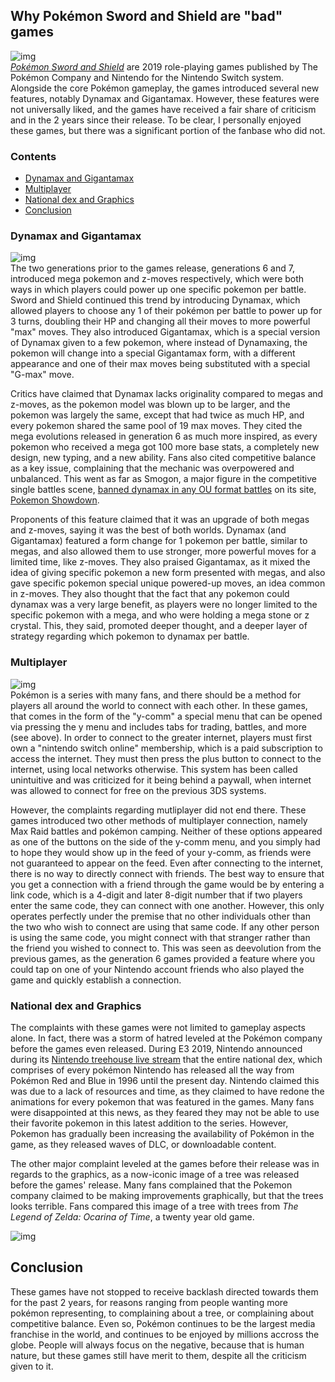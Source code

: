 ## Why Pokémon Sword and Shield are "bad" games
![img](https://upload.wikimedia.org/wikipedia/en/f/fa/Pok%C3%A9mon_Sword_and_Shield.jpg)<br>
[*Pokémon Sword and Shield*](https://swordshield.pokemon.com/en-us/) are 2019 role-playing games published by The Pokémon Company and Nintendo for the Nintendo Switch system. Alongside the core Pokémon gameplay, the games introduced several new features, notably Dynamax and Gigantamax. However, these features were not universally liked, and the games have received a fair share of criticism and in the 2 years since their release.  To be clear, I personally enjoyed these games, but there was a significant portion of the fanbase who did not.
### Contents
- [Dynamax and Gigantamax](#dmax)
- [Multiplayer](#mp)
- [National dex and Graphics](#natdex)
- [Conclusion](#conclusion)
 
### <a name=dmax>Dynamax and Gigantamax</a>

![img](https://imgix.bustle.com/inverse/be/e6/35/f1/e16a/49d1/8cf9/c42d06265d40/gigantamax-pikachu-enters-the-arena-inpokmon-sword-and-shield.jpeg?w=1200&h=630&fit=crop&crop=faces&fm=jpg)<br>
The two generations prior to the games release, generations 6 and 7, introduced mega pokemon and z-moves respectively, which were both ways in which players could power up one specific pokemon per battle. Sword and Shield continued this trend by introducing Dynamax, which allowed players to choose any 1 of their pokémon per battle to power up for 3 turns, doubling their HP and changing all their moves to more powerful "max" moves. They also introduced Gigantamax, which is a special version of Dynamax given to a few pokemon, where instead of Dynamaxing, the pokemon will change into a special Gigantamax form, with a different appearance and one of their max moves being substituted with a special "G-max" move.

Critics have claimed that Dynamax lacks originality compared to megas and z-moves, as the pokemon model was blown up to be larger, and the pokemon was largely the same, except that had twice as much HP, and every pokemon shared the same pool of 19 max moves. They cited the mega evolutions released in generation 6 as much more inspired, as every pokemon who received a mega got 100 more base stats, a completely new design, new typing, and a new ability. Fans also cited competitive balance as a key issue, complaining that the mechanic was overpowered and unbalanced. This went as far as Smogon, a major figure in the competitive single battles scene, [banned dynamax in any OU format battles](https://www.smogon.com/forums/threads/dynamax-is-banned-from-ou-explanation-information.3657917/) on its site, [Pokemon Showdown](https://pokemonshowdown.com/). 

Proponents of this feature claimed that it was an upgrade of both megas and z-moves, saying it was the best of both worlds. Dynamax (and Gigantamax) featured a form change for 1 pokemon per battle, similar to megas, and also allowed them to use stronger, more powerful moves for a limited time, like z-moves. They also praised Gigantamax, as it mixed the idea of giving specific pokemon a new form presented with megas, and also gave specific pokemon special unique powered-up moves, an idea common in z-moves. They also thought that the fact that any pokemon could dynamax was a very large benefit, as players were no longer limited to the specific pokemon with a mega, and who were holding a mega stone or z crystal. This, they said, promoted deeper thought, and a deeper layer of strategy regarding which pokemon to dynamax per battle.

### <a name="mp">Multiplayer</a>
![img](https://www.serebii.net/swordshield/ycomm.jpg)<br>
Pokémon is a series with many fans, and there should be a method for players all around the world to connect with each other. In these games, that comes in the form of the "y-comm" a special menu that can be opened via pressing the y menu and includes tabs for trading, battles, and more (see above). In order to connect to the greater internet, players must first own a "nintendo switch online" membership, which is a paid subscription to access the internet. They must then press the plus button to connect to the internet, using local networks otherwise. This system has been called unintuitive and was criticized for it being behind a paywall, when internet was allowed to connect for free on the previous 3DS systems. 

However, the complaints regarding mutliplayer did not end there. These games introduced two other methods of multiplayer connection, namely Max Raid battles and pokémon camping. Neither of these options appeared as one of the buttons on the side of the y-comm menu, and you simply had to hope they would show up in the feed of your y-comm, as friends were not guaranteed to appear on the feed. Even after connecting to the internet, there is no way to directly connect with friends. The best way to ensure that you get a connection with a friend through the game would be by entering a link code, which is a 4-digit and later 8-digit number that if two players enter the same code, they can connect with one another. However, this only operates perfectly under the premise that no other individuals other than the two who wish to connect are using that same code. If any other person is using the same code, you might connect with that stranger rather than the friend you wished to connect to. This was seen as deevolution from the previous games, as the generation 6 games provided a feature where you could tap on one of your Nintendo account friends who also played the game and quickly establish a connection. 

### <a name="natdex">National dex and Graphics</a>
The complaints with these games were not limited to gameplay aspects alone. In fact, there was a storm of hatred leveled at the Pokémon company before the games even released. During E3 2019, Nintendo announced during its [Nintendo treehouse live stream](https://www.youtube.com/watch?v=TmWu-f6L0Mo) that the entire national dex, which comprises of every pokémon Nintendo has released all the way from Pokémon Red and Blue in 1996 until the present day. Nintendo claimed this was due to a lack of resources and time, as they claimed to have redone the animations for every pokemon that was featured in the games. Many fans were disappointed at this news, as they feared they may not be able to use their favorite pokemon in this latest addition to the series. However, Pokemon has gradually been increasing the availability of Pokémon in the game, as they released waves of DLC, or downloadable content. 

The other major complaint leveled at the games before their release was in regards to the graphics, as a now-iconic image of a tree was released before the games' release.
Many fans complained that the Pokemon company claimed to be making improvements graphically, but that the trees looks terrible. Fans compared this image of a tree with trees from *The Legend of Zelda: Ocarina of Time*, a twenty year old game. 

![img](https://i2.wp.com/nintendosoup.com/wp-content/uploads/2019/06/pokemon-sword-shield-ocarina-of-time-tree-banner-jun162019.jpg?fit=900%2C600&ssl=1)

## <a name="conclusion">Conclusion</a>
These games have not stopped to receive backlash directed towards them for the past 2 years, for reasons ranging from people wanting more pokémon representing, to complaining about a tree, or complaining about competitive balance. Even so, Pokémon continues to be the largest media franchise in the world, and continues to be enjoyed by millions accross the globe. People will always focus on the negative, because that is human nature, but these games still have merit to them, despite all the criticism given to it. 
